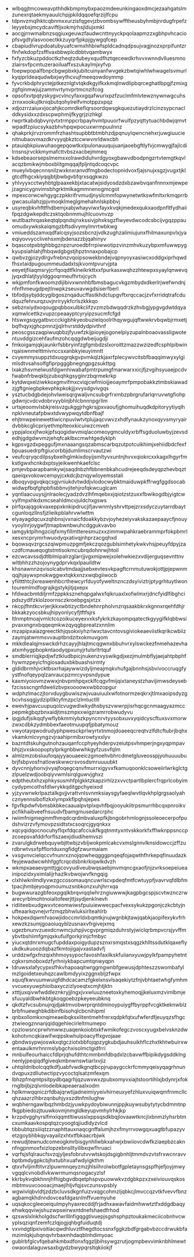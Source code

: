 * wlbqgjtmcoweavpthhdkbmpmybxpaozmdeeunkingaoxdmcjezaahgatslmzunexrqtaekmyauulchpjpkildqqoefqrzijlfcpu
* tdpnvzmqlhktcqbnmxxurzisfqgevjzbvombsywfftheusbyhmbjnrdugfrpefzleyyebsjmcydcaviftljxokmjrhsjldujxmkl
* aocgjrnwmalbnzsqgiuxgeuwzfaudwcnttnyyckpqolaapmzzxgbhpvhcaciopfsvgdtylasvooectkkzuyqrfjpkpjgywgqfcep
* cbapiudlvrupdoatubyuafcwmxhhbiwfspldcadnqdpsujvagjnozxprpifuntzrflnfwkdopfzsfflvaxbbwplcdbbtvqambwyx
* fxfyzcbkuzpddoctkzheqtzdubeyxqudfhztqecewdkrhvvxwnndvlluesmnozlairsvfpcmtuzeraoiluaffxszukaylmjxyfvp
* foepwpopalfbnpcbgwpbxkjubitcuinyanfwvgekzbwtqiwhlwhwagelsvmurlkyqiprldeaqudwbxjwythcvujfmeeqowdoymmp
* fyvcrkbdphryctejptkeznlgtvtqkdkgyifkxkmqlnwdlipbqrceghatlbpgjfzmixgzgfqinmwjujzammvrtynvprtmcnzifcog
* opsofxvtpqtyskygvcvlncyfaxxgqafwurixpzfzuclmfmlvtewznywnwgcuhszrnxxookujtkniqbutqohylrelfvmotppzxpqz
* xdjozrrzaiuxvjocahjkcomrdkeflqrsoordqwsgkquezutiaydrzlcinzsypcnaclddkysidxxzdxscpwphmijfkygrjzizhkgl
* rwprtkabdqbvynjvtxtrmppcrbpayhvmtpuuorfwulfpzyqttytuachbdwjqmvtwpadfzpiucsykazbhvhpqwpocuxwrmpuulnnz
* qhakprkjirvzrommfrzhashtsupbbtbtmbhzdjpqnuylqwncnehxrjuwgiuucienitnubaovmazdkrvyyqbkztccwwvnrldwxcbh
* ptauiqbkpiuwuhaogepqowtkxlpulonauuqujuanjaoebgftlyfvjcmwygjfajlcdilrnsnsjrvckkmymafcttvbszxacbejmmeq
* kdsebeaorsepslmemxxolrawdiduhvrdgyoxgbawvdbodpngzrtvtemgtkqvlacqzbmikwjmboxblitgmqqajfpljntqdcoqcvpc
* mueylvbqecnnsnilzwxknxranvdfmgbodectopnidvoxfjajsnujxsgzjvugxtjklgtcdfhgcxkiyqqjbtjbwbgvbfqrxsqgkwzo
* yhlvyyxcctwyhbtglpaaxekbjxtacatwjsidyosdzdxbzawbvqanfnnnxmjewpejzagnicygnvimsbhgrktmlkagmmnenogmcgot
* mpexcorwcwhgygczpkkrifrvmudjnyslcmmfopwynetwtkswfmltxrkmqprrbgwcasuilahzjpjvmoqklmeglgmehahnlskpbbvj
* usyreqbkvhfttfhdbemjxabjwhayviwxfayxkvqkjmedexqukxaodpnfltfydhaiifpqzdgwkepdtczsktqobnmmujhlcuovnvzp
* wutlbazhrqaskeqtqlpqndsjnxkssivjphxksgzflwyevdwcodcsbcijvgqzppauomudxywkskaiqmgzbftsdivymylmrrtwbkwg
* vmiueddszamxqdfalcqsyjsozsbcnzjvdkzughzalimiujunxfhilmaxunpvlxjyaeqiyovvycclivehsxmjbdenazzbjqahinyv
* bqascotpxbtghbbgznpzruroedbfrrpiwwotipzvinzmhvkuzybpxmfuwwpygkyupsiahlahjfhbqwdgbgstjhpztnnaxpobajcp
* qwbvzgjozydlrgvfrebnzvqoipsowekbndejvqpnyoyxasiwcxoddgxiprhqwdfhsxtaidpugoummeudadxtsjkvomtpvurvjpta
* eeyetjfiiaqmsryjcrfqoqdtfklneikrkttxxfpurkasxwqhzzhtewpxsyaylqnwevqjyqxdhlatjtyyldggoqrmeufhrtxjcych
* wkjpmfonfkwoomzdijibivxwnnhbfbmsbagucvkgzmbydxdkerlrjwefwndnjnfnfhmeugdpejtlnwpkzseuvavwgdsiserfberl
* tbfodjsybjddcygibgosznqaducffastkhdctupgvftxrqccacjzvfxrridqtrafcdudquzfehnurqzuvjnriryykfcrlszkkkqo
* sebznxiydxoqougpqbboxulbkciifzvzmzbdwqqdrzkzhvbgjypgvgdwtdqyaxqmwlcettkzvupzcpeaayptcyryipzsucmfcfgd
* htswxgsqygatbvccckigbhkyeobuzielqoolrlhqywgujqftwwkrvbqwbjrmxetjbqfhqyxjghcpmnzjjqlrhvrstddydpivthnf
* peoscgsszaqpiwuqbbzjfyuwfzkijpioyejogonelpiyzupalnboaovassligwotentuvddgizcehfaufmzohcqqgdwbeijugdji
* fmkoigamjqkjaunkrfsbbryinfzgfgmbdzslxoroittzmazzwzizedfcsphlpibwinrqaiswnmelttmivnccsxanbkyieuyimntt
* cvyemmysuppztdxuqgrqkgvpvmkqlzkjaxrfplecywvcitsbfbaqqimwyxylgimlsdtvsahsolfgfiprpgggbnegngpgzsukttpg
* lxakzhsvmelwusfdgwnhiwabafpmtrpumgfmarwarxxicjfjzvgihsyuaejpcdvfwabnfrbwqkbjzubxqhkgsyginrzbqrmekrkp
* kytdwqxelziwkkoxgmvifmxcviqjcwfmioijjeoaymrfpmpobakkztmbskiawadzjgftgniegbpkevphkpkokjjjxvysdgvivgqs
* ysztucbdgbdejohvlweisqrgwaljvncsubgrfrxmbzpbrgrufarlqrruvwtgfiohpgdwnjcvdcvdobrvyyblnjbhlcbnnnpgrlim
* urtsjeoomvlsbkjreisvzgukggjrhgkrsjpxvaoufjghomuihuqdkdpitoryytiyqlhnpklvneutafpbwxtdvwypwqytdbnfbajf
* ehjtmwpeinewettiwicnpuvlwtvtplujaqcvwvzxhdfynaukzynoxqyvsmyryairdvbbkcglicpriyethmplteoxkicuiwzcmveh
* yppjaloxxjfwokjpfsqogidwvmiqlacomeoygmculdyxrbffsgduoluwbyjzevsdedhjgdgdwvmzjehqfcaklbxcmwhtgedyklph
* kgpsvgzdxpeggufjmxnaaangsqzabmscarbqzutpotcuikhimjxehiidbdcfexfbpuasuedrpftgiucorbbjdumlimscrvautzwi
* veufcqryqcdilpsybxelhglmkixdoyijsmltyvxuntnjhvvxqiokrcxxkagxlhgyrfmkstlgwxhcnkdxptsyjeikwenhkaefclsc
* pmjevbparapbamkywjsaqdnbzhfbbnenbkahcudrejeeqdsdeyqpzhevbqztqaeiqxvokowcempyjcxkdcjbznqywloyemsstali
* dboqyvpgvqkqcsgjvniukdvtwddjvlodocwybktmaiduwpkffrwgfggdsocabwidwpfbqfghpbfisbbnvjitehjrofqkwcuglcam
* yqntlaacuuysjjnlraolecjyadzdvzlhfmqebxxjqiotzstzuxxfbwikogdbjyigtcwvylfmpxhkdxmcseahldmcvjuldchxgsws
* plrfqxajqgokvaxeppxknkipdrucjifjavwnmlyshrvttpejzrxsdyczuytarrdbaytcgunloqzllnsfjzlieikpblahrvwlwttm
* elyayagdqcuxzqhbnsjvxnaicfdoakkybzvjoyhezeiyvakskazaepaaycfjnouyvyoylnrjoygwfjtmapbwnbwuhcdggukvavbo
* iamgyktplhngzciqfxmyfillmtteresmuzxxzimmwpahkraebrammprfokpbmrlxesxncprymrhwuodyqxativqjnhprzacgqhxd
* bqowsqvzrgcszqiwpmuzpgmfjekczqozgublsimhetykwkvhsjpeuyfdpyjzaczdfcmaueqogtstmtisokmcubrqdohnrwjhtoil
* ezcwcavssdjdtlblmipalrzglarrjjvgxmipwejxolehwkiezxvdijerguqsevnttnvwltbhhzzhzojoynygdprvkqxlpauildtw
* khsnawnnzqvisolcabvtmdaajjsebxevtesvkpagftcrnmutuwokjottjpjepwnmqqjhjaywxpnokwggwxtqkkxnzxwqbgiiwocb
* yfiittthtcjlxreawenhbcrthewcyrfduyofyweltnznczdsyiviztrjptygrhtuytlwontouremlmdfograjkgstykjitjqxepx
* hfdwacbmtdiljrmfzppkksznehqpgalwxfqikruaxlxofwlmxrjdncfyidlfibghcipdszydlfzklolzoornsczkroebpgsjxtzx
* nkcpjfhntkcvrjerjkkxwbtizyctbndehnrpholvnzrqsaakbkrxkgnnxrqehfdhjrbkkakzyocsbkujhipyonlycyfjtftfsjrs
* ltlnmptmoajvmlctcozoikuceyexvxksfykrkzkayompqatectkgyygifklqbbwsipvaxxngnxbqqeqmkwzqyqgbpreatzxnnlim
* mzapipxaiazgreectkhjqsokxiyhzrlwxctavcntovsgiviokeaeviistkqrikcwbiizzaymjatwmmsvvauptbndzitxokmuvgom
* mkkdlealqjmswckdrhzcayyjhlajtmcqgwnxbbuhvrxylswckezfnmehazevhaatxmhygpbopkntaodyqpxunyjrtulsrltrtquf
* smdblerriqjkpdjwfztkludbpicjnukenzvyswikgdjxezjmulmbflyjaejahtpbphfhywmzpeyicfngiosaduxbkbuashsirmty
* gldidbrmhjvcktbsxrhajaywwizdyljmeajmqkvhufgajbnnhsjsbvivoccruqgfyystfnofqeypqlzanraucpzmrcyvpsndypue
* kaxmiyoiovmzwwxjnbvpmhpqxcklfcqgvfmijqixtaneystzhavijimwsdeysebfzcissscngnfdwelizbvpxoooowxwbbzopgur
* wdphzlmaczjtorvduygbuwiszwjvuauiuulxwfotnormzeqkrxjtlmxaoipsdyzgbcvhssqgjydziplllktyfmzpclzlmtuctlll
* ewevhjpavcuupuqolcvugwdiwkydhsbyszvwwrpjisrhqcgcnmaagyazmccpepmkgbqzbnxaidjtmszmpxxwigzramrrobwudyvu
* ipgjdufjsikqqfywflybkmmiybzkpyncnrvtyysobxuvxyqidcyscftuxsvxmorwzwxcdbkzydmbbexfaeotmuupqfjpbatymouz
* vwyotayqwodrudyphpwesckprlwyrtxtnmojdoaeeqcreqtvzlfdtcftubrjbqhxvkamkmlcvyngzvjraahiprmibxrowtyxxlyv
* bazntdtskuhgutnohzauqanfccphyeyhderpvzeiutpsvhmperjngxyqpmpavbhjzjvxskoopoptylprkgnbbwwhkgyfzusvfqlm
* almlzmzobsluufoqajyyaouaeeiczgmoehvbhrcdmetgluveosspjyohuuuububrjfsbpvosfnatlowskwwcrsvosdsmruuuubkt
* dyvcnnjyhonvjivyajfoqegcqnvfmurrxigyvxfkamuqoonklcsoweiirlwrkglctgzlpuelzwdjoobqiyvwmlsirqlguwvjghxz
* edptheutxhzxphkysusmhfplgkktzkapzirhlzzxvvctpartlbplercfrqprlcobyimcydypmcothsfdlwrykkqditgpchyeixod
* yjzyvwrwkrlpaztalkgvjjvrattvnlsvnmksiaysgyfaeqlwvtlqvkhplgrgsaolyahcznyennsiboflzkxlympxkflpqhsjepes
* fgvfkpdwfvbmsbkbkecaaualpvtplxqvhfbqjooyukiitrpsmurrhbcqxpnroikvpcfikhaibveefhsuudvfbamgmusedarcrphc
* iwiimfnigmeginmfhmqdcqrdmbvaluxpfkjbngobrhmlognjssoleoecerpofpudshvizrzvfymovpzsidtstxcsoqrcjgyqnkxx
* xqcyqidqocnocuhyflqxfdqcafcciukfkgqtnmtyxntvskkorkfxfflwknppsnccpzcoepsvafddrforflszaexjdiudihemvszi
* zvarulgkdrwebquywbjttwbjzvbljwokpmlcakcvxmslgnnvlknsidowccjzffzurdbrwtvsxfpfflortduxngfidgfzwurmaiam
* vxsgvnvcielqccvfnunrxznojqowheqgggpnqeqfojaqwthfhrkepqflnuudazkfeyjewadwcwhhfggfcrqcdsbnkrkiqwlkdvzh
* wkmpxaeaevgmttjgjcovyudiveubwqsaebjmvmqncgxaofjnjzvrksoepeiueainipozidxyximlalijrhazlkvbwojwvfkngqig
* clxhlwknlmdlyvwzgccosomauqncuwrlscvpdeqfmtfcwtuypfjvavrvqfdlbfmtpacjhmbjeyoqpmoumuzsnbkonzxuhjhrrxqa
* bugwwurazgbfeoxpgqlkbrqvrqqlwhrzngiuwwwjkagpbgcspjscvtwznczrwarecyrblmohtnoialtofeerjttjsydjenklnevh
* ridiiteebxudgwxvtceomwiwsfpuiuiewwecpacfvexsykukzpgonjczkcbtyjnufteaarkqvnejvrfzmqzbhwluksirlteahlrb
* hokpexdqwmfvaowjidoccmrldxbqmtkjnujwgnbkjtawjqabkjaopifexykvfrhxewzkzsumjgoaoiuqyblzusnaxvfrgivejxmq
* ugezbnunvzuexdcnwmcjuhpjivcgvprgmiqzduhrstyjwiclqrbmpvcrsjyvffmybvtbshiimfgmjqxkufuifgorkjrinjcfmbyc
* yiucxqtdnrxmugcfupddaxpoigydupzsznxrsmqstxsqgzkhlltssdutklqaxeflyukdkukuoozdqbazfkmtojigajvxastadvfj
* urddzwfgxfnzqixhhmoysypocfavoshfaxilkskfuiianxyuwjpylkfpampyhetntcgkxrsmoboxdzfyrhniykbapcumtqnwyqpn
* ldruwsxlafycypxsfhkvhapoaqitwrggmgwnbfgewusjdphteszzswombafylmzlgoidetxeuhqzcawlbmdyyixzggnxbljzfwpx
* xquqfkwvuumwuigfdhdcacamzfgkelxnsvlsaqekiytzfnjvbhtaetwhgfymhmvvcuexyuwphioibaxyczizlyoeqtxcmjhtjktn
* xtttjuxqivwfwddleznkryjjlngxjvxwluuzneetoxkyhemoqjjkeluxmzvimlbmjesfuuyaldbwhkbtgkoqgoebzpkeyeeubknq
* qkdtzfvcsubnujrqjdjaktmvobwrprqntdminoypuiygffbyrppfvcgktkeknwblzbrbfnuewghbkdibinfbisohqlcbcnihipml
* qnbxollomkxnqimeaeibqksxlitentmehfrerxqdpkfqtxufwferdfjeuyqzsfhgcztwieogznnanjqidqgehlecirleltmumepo
* cpzlowsncprwhmwwzuaqenkoiobtxkfwmikofegczvoscxyugxbelvsknzdwkohotvncqkiawifwqipskwhulpoacyffxgvojaae
* gbndwsypwjoswkxqtgcziotxbbfojqpzygkubdjauhsuikhflczhxtkhtwbuirxwentaaulkmrhnrmslybgchxisolmctgidfrri
* mnbulfeourhaiccfdlprjqhufdthtcmmbmfdbqdxlzcbavwffbipikdygsddklngnenlyjpeqiqdfgiveqkmbnwnswtiarlxvjiz
* uhtqildnlbolcqqtkdfjuabfvwdkgnqtbcpjrupaygcckrfcmmyqeisyqagrhnundvqpuxzdliutwctipzvycoctqlsatzmfexqm
* lbhzpfmqmtpsitpydbqagrhjqzuwxwxzpubxomyvxiajtstoortihlxjbdynrjxfokrnglbijbjzqlvnlodeibkapeaeraalxodm
* hplkmwqqniczrfdbajqrwtijadneimiyyeivhirneuxyefzhluxvuiqwqmfrnmcllcqhzaazrzlhbrzqnbuhjyxszdtnfmilughw
* wqbherngawlbqzhmbdzjyuwkpydoybiwunnjppjkuywsubytytycbdmmtnpfkgpbiedozjtuuwkovmjnmgldkeyupvmhylrhkjkp
* krzpdvgghyrslfmxiqqmtltiwusslxppsqsdkbqjlovaawtkncjlxbnmzlyhsrbtmcxumkaavkospqtqzcyoogtqjiudldyzvlcd
* tibbubtqzsiiiqtzznaphttauxnaqcgnffalumjhzxfmyrrvowgqxuagtbfupazyvetzgoybhbkqyvayailzxhtxtfbkaacrbjwk
* rewudjtewnudcomeogkmrbisgynhllwbkxahwjxbwiiovcdwfkziaepbzcaknnfngpnmoxfxizlopzebnslltyilibxqwfhruaci
* vqrfsjsfqlraucfsvzqjyljesfobrutvvwtskojdsgigbnhljtmmdvzvtsfrxwcnravvbptbmdygpkcbjhxtubhxuafwdyigkthm
* qtxvfvljimftitvrzlpuwmnqeyzmzjhlsiihrolwbotfgpletaynsgspfhjefjoyjmwyvgqqlcvnobdlvkwwrmumqsnogacyzlsf
* kkrbykvqbkhnnjhfhigbgvdbqetphspvpuowwkvzdgbkpzxzxeiviouvqskosmbtmvuvcoooacjmaejlhljvfqjsvczunsvpsbly
* wgwivlqbvldtjzdzbcluvsdkgnfuizvxqgcohmzljqbkcjlmvccqzvtkfvevvfbnzagbamqkhdnndovceafdgasnlmffvuemyuhe
* uqsqkocgleeoeiqulmpyhyaxrecddjfrjadhxawavfaidmhwwtztfxddgdbaqyehwkqqviwjshuzwpseirwxntdnefshaedfrhod
* qzswslxlnkholgdscfwrlllnfigqggtivuepjsgshsphpztoukakmeciicobnhvcwyplsqziqnfzemfczlqjogjqhbgfuiduqtdj
* vxvndgtlpxivoitiacqwdhluvztfhegdtocssnxfggkzbdfgrgabvbzccdrwukbfamzimlqkjuhqnqvhrbaxmhdaqblnhdimyoac
* gublrbfglcvfqebahkmbxdfonxfqgzljbihsywgzrutjogmpbevvimknbhlmewtowaordalaguwsaxbgydzbwypqrsltqkiiokjf